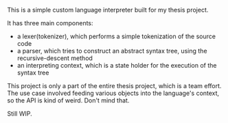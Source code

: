 This is a simple custom language interpreter built for my thesis project.

It has three main components:
- a lexer(tokenizer), which performs a simple tokenization of the source code
- a parser, which tries to construct an abstract syntax tree, using the recursive-descent method
- an interpreting context, which is a state holder for the execution of the syntax tree


This project is only a part of the entire thesis project, which is a team effort. The use case involved feeding various objects into the language's context, so the API is kind of weird. Don't mind that.


Still WIP.
